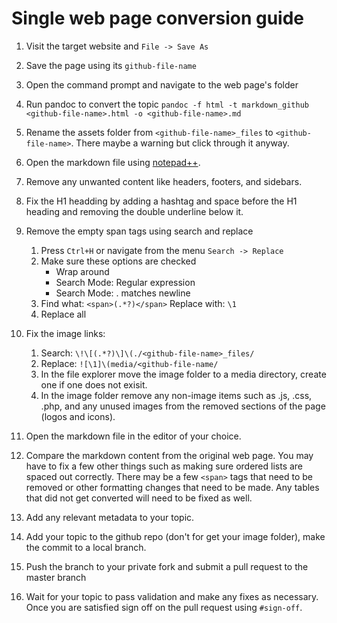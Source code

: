 # Single web page conversion guide
1. Visit the target website and `File -> Save As`
2. Save the page using its `github-file-name`
3. Open the command prompt and navigate to the web page's folder
4. Run pandoc to convert the topic `pandoc -f html -t markdown_github <github-file-name>.html -o <github-file-name>.md`
5. Rename the assets folder from `<github-file-name>_files` to `<github-file-name>`. There maybe a warning but click through it anyway.
6. Open the markdown file using [notepad++](https://notepad-plus-plus.org/).
7. Remove any unwanted content like headers, footers, and sidebars.
8. Fix the H1 headding by adding a hashtag and space before the H1 heading and removing the double underline below it.
9. Remove the empty span tags using search and replace
   
   1. Press `Ctrl+H` or navigate from the menu `Search -> Replace`
   2. Make sure these options are checked
      * Wrap around
      * Search Mode: Regular expression
      * Search Mode: . matches newline
   3. Find what: `<span>(.*?)</span>`
      Replace with: `\1`
   4. Replace all
10. Fix the image links:
    
    1. Search: `\!\[(.*?)\]\(./<github-file-name>_files/`
    2. Replace: `![\1]\(media/<github-file-name/`
    3. In the file explorer move the image folder to a media directory, create one if one does not exisit.
    4. In the image folder remove any non-image items such as .js, .css, .php, and any unused images from the removed sections of the page (logos and icons).
11. Open the markdown file in the editor of your choice. 
12. Compare the markdown content from the original web page. You may have to fix a few other things such as making sure ordered lists are spaced out correctly. There may be a few `<span>` tags that need to be removed or other formatting changes that need to be made. Any tables that did not get converted will need to be fixed as well.
13. Add any relevant metadata to your topic.
14. Add your topic to the github repo (don't for get your image folder), make the commit to a local branch.
15. Push the branch to your private fork and submit a pull request to the master branch
16. Wait for your topic to pass validation and make any fixes as necessary. Once you are satisfied sign off on the pull request using `#sign-off`.

